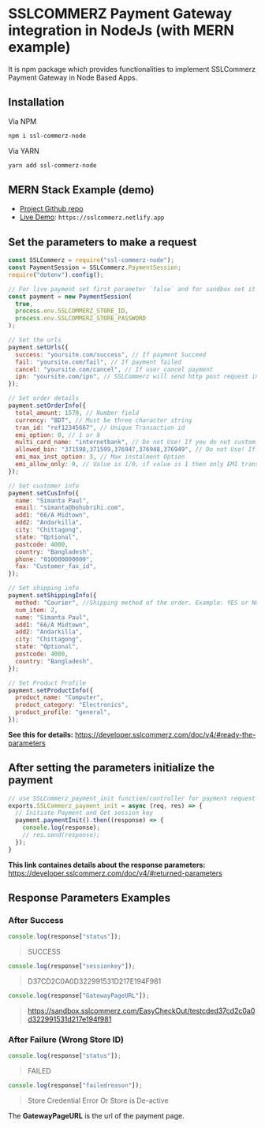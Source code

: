 # SSLCOMMERZ Payment Gateway integration in NodeJs (with MERN example)

It is npm package which provides functionalities to implement SSLCommerz Payment Gateway in Node Based Apps.

## Installation

Via NPM

```bash
npm i ssl-commerz-node
```

Via YARN

```bash
yarn add ssl-commerz-node
```

## MERN Stack Example (demo)

- [Project Github repo](https://github.com/arifpro/sslcommerz-mern-example)
- [Live Demo](https://sslcommerz.netlify.app): `https://sslcommerz.netlify.app`

## Set the parameters to make a request

```js
const SSLCommerz = require("ssl-commerz-node");
const PaymentSession = SSLCommerz.PaymentSession;
require("dotenv").config();

// For live payment set first parameter `false` and for sandbox set it `true`
const payment = new PaymentSession(
  true,
  process.env.SSLCOMMERZ_STORE_ID,
  process.env.SSLCOMMERZ_STORE_PASSWORD
);

// Set the urls
payment.setUrls({
  success: "yoursite.com/success", // If payment Succeed
  fail: "yoursite.com/fail", // If payment failed
  cancel: "yoursite.com/cancel", // If user cancel payment
  ipn: "yoursite.com/ipn", // SSLCommerz will send http post request in this link
});

// Set order details
payment.setOrderInfo({
  total_amount: 1570, // Number field
  currency: "BDT", // Must be three character string
  tran_id: "ref12345667", // Unique Transaction id
  emi_option: 0, // 1 or 0
  multi_card_name: "internetbank", // Do not Use! If you do not customize the gateway list,
  allowed_bin: "371598,371599,376947,376948,376949", // Do not Use! If you do not control on transaction
  emi_max_inst_option: 3, // Max instalment Option
  emi_allow_only: 0, // Value is 1/0, if value is 1 then only EMI transaction is possible
});

// Set customer info
payment.setCusInfo({
  name: "Simanta Paul",
  email: "simanta@bohubrihi.com",
  add1: "66/A Midtown",
  add2: "Andarkilla",
  city: "Chittagong",
  state: "Optional",
  postcode: 4000,
  country: "Bangladesh",
  phone: "010000000000",
  fax: "Customer_fax_id",
});

// Set shipping info
payment.setShippingInfo({
  method: "Courier", //Shipping method of the order. Example: YES or NO or Courier
  num_item: 2,
  name: "Simanta Paul",
  add1: "66/A Midtown",
  add2: "Andarkilla",
  city: "Chittagong",
  state: "Optional",
  postcode: 4000,
  country: "Bangladesh",
});

// Set Product Profile
payment.setProductInfo({
  product_name: "Computer",
  product_category: "Electronics",
  product_profile: "general",
});
```

**See this for details:** https://developer.sslcommerz.com/doc/v4/#ready-the-parameters

## After setting the parameters initialize the payment

```js
// use SSLCommerz_payment_init function/controller for payment request
exports.SSLCommerz_payment_init = async (req, res) => {
  // Initiate Payment and Get session key
  payment.paymentInit().then((response) => {
    console.log(response);
    // res.send(response);
  });
}
```

**This link containes details about the response parameters:** https://developer.sslcommerz.com/doc/v4/#returned-parameters

## Response Parameters Examples

### After Success

```js
console.log(response["status"]);
```

> SUCCESS

```js
console.log(response["sessionkey"]);
```

> D37CD2C0A0D322991531D217E194F981

```js
console.log(response["GatewayPageURL"]);
```

> https://sandbox.sslcommerz.com/EasyCheckOut/testcded37cd2c0a0d322991531d217e194f981

### After Failure (Wrong Store ID)

```js
console.log(response["status"]);
```

> FAILED

```js
console.log(response["failedreason"]);
```

> Store Credential Error Or Store is De-active

The **GatewayPageURL** is the url of the payment page.